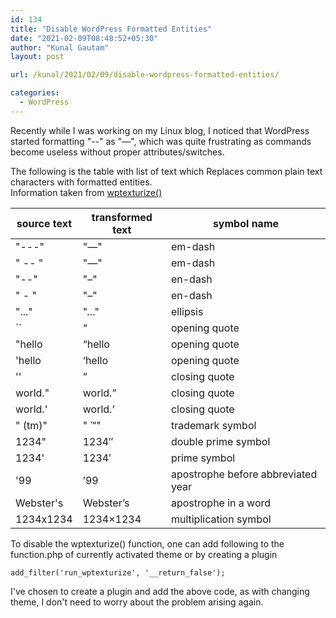 ```yaml
---
id: 134
title: "Disable WordPress Formatted Entities"
date: "2021-02-09T08:48:52+05:30"
author: "Kunal Gautam"
layout: post

url: /kunal/2021/02/09/disable-wordpress-formatted-entities/

categories:
  - WordPress
---
```


Recently while I was working on my Linux blog, I noticed that WordPress started formatting "--" as "—", which was quite frustrating as commands become useless without proper attributes/switches.

The following is the table with list of text which Replaces common plain text characters with formatted entities.  
Information taken from [wptexturize()](https://developer.wordpress.org/reference/functions/wptexturize/)

| source text | transformed text | symbol name                        |
| ----------- | ---------------- | ---------------------------------- |
| "---"       | "—"              | em-dash                            |
| " -- "      | "—"              | em-dash                            |
| "--"        | "–"              | en-dash                            |
| " - "       | "–"              | en-dash                            |
| "..."       | "…"              | ellipsis                           |
| ``          | “                | opening quote                      |
| "hello      | “hello           | opening quote                      |
| 'hello      | ‘hello           | opening quote                      |
| ''          | ”                | closing quote                      |
| world."     | world.”          | closing quote                      |
| world.'     | world.’          | closing quote                      |
| " (tm)"     | " ™"             | trademark symbol                   |
| 1234"       | 1234″            | double prime symbol                |
| 1234'       | 1234′            | prime symbol                       |
| '99         | ’99              | apostrophe before abbreviated year |
| Webster's   | Webster’s        | apostrophe in a word               |
| 1234x1234   | 1234×1234        | multiplication symbol              |

To disable the wptexturize() function, one can add following to the function.php of currently activated theme or by creating a plugin

`add_filter('run_wptexturize', '__return_false');`

I've chosen to create a plugin and add the above code, as with changing theme, I don't need to worry about the problem arising again.
